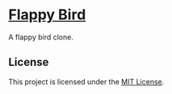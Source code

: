 # [Flappy Bird](https://ayiayayue.github.io/flappy-bird/)

A flappy bird clone.

## License

This project is licensed under the [MIT License](./LICENSE).
